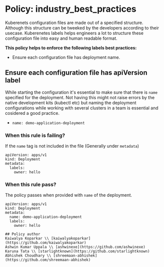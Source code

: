 # Policy: industry_best_practices
Kuberenets configuration files are made out of a specified structure. Although this structure can be tweeked by the developers according to their usecase. Kuberenetes labels helps engineers a lot to structure these configuration file into easy and human readable format.

__This policy helps to enforce the following labels best practices:__
* Ensure each configuration file has deployment name.

## Ensure each configuration file has apiVersion label
While starting the configuration it's essential to make sure that there is `name` specified for the deployment. Not having this might not raise errors by the native development kits (kubectl etc) but naming the deployment configurations while working with several clusters in a team is essential and cosidered a good practice. 
* `name: demo-application-deployment`

### When this rule is failing?
If the `name` tag is not included in the file (Generally under `metadata`)
```
apiVersion: apps/v1
kind: Deployment
metadata:
  labels:
    owner: hello
```

### When this rule pass?
The policy passes when provided with `name` of the deployment.
```
apiVersion: apps/v1
kind: Deployment
metadata:
  name: demo-application-deployment
  labels:
    owner: hello
```

```
## Policy author
Kaiwalya Koparkar \\ [kaiwalyakoparkar](https://github.com/kaiwalyakoparkar)
Ashwin Kumar Uppala \\ [ashwinexe](https://github.com/ashwinexe)
Karuna Tata \\ [starlightknown](https://github.com/starlightknown)
Abhishek Choudhary \\ [shreemaan-abhishek](https://github.com/shreemaan-abhishek)